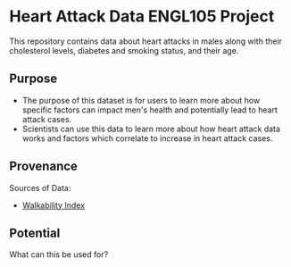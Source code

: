 # Heart Attack Data ENGL105 Project

This repository contains data about heart attacks in males along with their cholesterol levels, diabetes and smoking status, and their age.

## Purpose
* The purpose of this dataset is for users to learn more about how specific factors can impact men's health and potentially lead to heart attack cases.
* Scientists can use this data to learn more about how heart attack data works and factors which correlate to increase in heart attack cases.

## Provenance
Sources of Data:
- [Walkability Index](https://catalog.data.gov/dataset/walkability-index7)

## Potential
What can this be used for?


